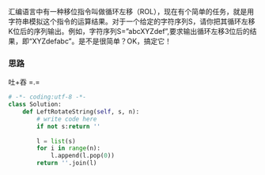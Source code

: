 汇编语言中有一种移位指令叫做循环左移（ROL），现在有个简单的任务，就是用字符串模拟这个指令的运算结果。对于一个给定的字符序列S，请你把其循环左移K位后的序列输出。例如，字符序列S=”abcXYZdef”,要求输出循环左移3位后的结果，即“XYZdefabc”。是不是很简单？OK，搞定它！

### 思路

吐+吞 =.=

```python
# -*- coding:utf-8 -*-
class Solution:
    def LeftRotateString(self, s, n):
        # write code here
        if not s:return ''
         
        l = list(s)
        for i in range(n):
            l.append(l.pop(0))
        return ''.join(l)
```

